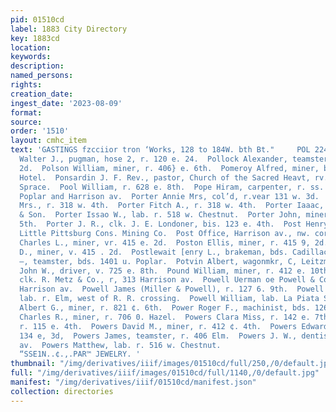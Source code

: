 ```yaml
---
pid: 01510cd
label: 1883 City Directory
key: 1883cd
location: 
keywords: 
description: 
named_persons: 
rights: 
creation_date: 
ingest_date: '2023-08-09'
format: 
source: 
order: '1510'
layout: cmhc_item
text: 'GASTINGS fzcciior tron ‘Works, 128 to 184W. bth Bt."     POL 224 Pow  Pollard
  Walter J., pugman, hose 2, r. 120 e. 24.  Pollock Alexander, teamster, r. 406 w.
  2d.  Polson William, miner, r. 406} e. 6th.  Pomeroy Alfred, miner, bds. Fifth Avenue
  Hotel.  Ponsardin J. F. Rev., pastor, Church of the Sacred Heavt, rv. 3d, ne. cor,
  Sprace.  Pool William, r. 628 e. 8th.  Pope Hiram, carpenter, r. ss. 15th, bet.
  Poplar and Harrison av.  Porter Annie Mrs, col’d, r.vear 131 w. 3d.  Porter C. M.
  Mrs., r. 318 w. 4th.  Porter Fitch A., r. 318 w. 4th.  Porter Iaaac, baker, McGowan
  & Son.  Porter Issao W., lab. r. 518 w. Chestnut.  Porter John, miner, r. 627 e.
  5th.  Porter J. R., clk. J. E. Londoner, bis. 123 e. 4th.  Post Henry M., assayer,
  Little Pittsburg Cons. Mining Co.  Post Office, Harrison av., nw. cor. 5th.  Poston
  Charles L., miner, vr. 415 e. 2d.  Poston Ellis, miner, r. 415 9, 2d.  Poston Howard
  D., miner, v. 415 . 2d.  Postlewait [enry L., brakeman, bds. Cadillac House.  Potter
  —, teamster, bds. 1401 u. Poplar.  Potvin Albert, wagonmkr, C, Leitzmann.  Poulson
  John W., driver, v. 725 e. 8th.  Pound William, miner, r. 412 e. 10th.  Powell Adolph,
  clk. R. Metz & Co., r, 313 Harrison av.  Powell Uerman oe Powell & Co.), r, 311
  Harrison av.  Powell James (Miller & Powell), r. 127 6. 9th.  Powell Robert W.,
  lab. r. Elm, west of R. R. crossing.  Powell William, lab. La Piata Smelter.  Power
  Albert G., miner, r. 821 ¢. 6th.  Power Roger F., machinist, bds. 126 w. 6th.  Pewers
  Charles R., miner, r. 706 0. Hazel.  Powers Clara Miss, r. 142 e. 7th.  Powers Daniel,
  r. 115 e. 4th.  Powers David M., miner, r. 412 ¢. 4th.  Powers Edward, miner, r.
  134 e, 3d,  Powers James, teamster, r. 406 Elm.  Powers J. W., dentist, 407 Harrison
  av.  Powers Matthew, lab. r. 516 w. Chestnut.                            DIAMONDS,
  “SSE1N..¢.,.PAR™ JEWELRY. '
thumbnail: "/img/derivatives/iiif/images/01510cd/full/250,/0/default.jpg"
full: "/img/derivatives/iiif/images/01510cd/full/1140,/0/default.jpg"
manifest: "/img/derivatives/iiif/01510cd/manifest.json"
collection: directories
---
```

